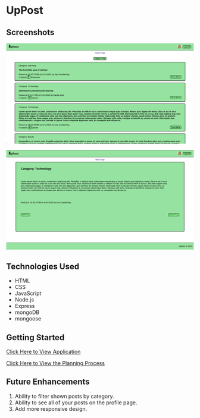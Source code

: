 # UpPost

## Screenshots

![Posts Page](public/images/posts.jpg)

![Show Page](public/images/show.jpg)

## Technologies Used

- HTML
- CSS
- JavaScript
- Node.js
- Express
- mongoDB
- mongoose

## Getting Started

[Click Here to View Application](https://uppost.herokuapp.com)

[Click Here to View the Planning Process](https://trello.com/b/7DLnOCSX/uppost)

## Future Enhancements

1. Ability to filter shown posts by category.
2. Ability to see all of your posts on the profile page.
3. Add more responsive design.